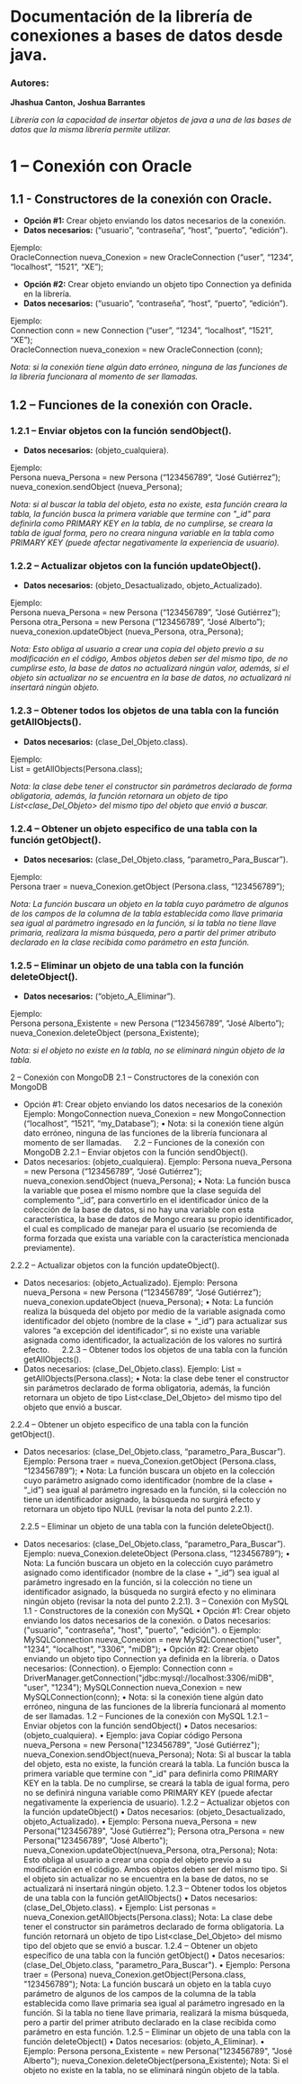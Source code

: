 # Documentación de la librería de conexiones a bases de datos desde java.
### **Autores:** <br>
__Jhashua Canton,__
__Joshua Barrantes__

*Librería con la capacidad de insertar objetos de java a una de las bases de datos que la misma librería permite utilizar.*

# 1 – Conexión con Oracle
## 1.1 - Constructores de la conexión con Oracle.

-	**Opción #1:**  Crear objeto enviando los datos necesarios de la conexión.
-	**Datos necesarios:** (“usuario”, “contraseña”, “host”, “puerto”, “edición”).

Ejemplo: <br>
OracleConnection nueva_Conexion = new OracleConnection (“user”, “1234”, “localhost”, “1521”, “XE”); <br>

-	**Opción #2:** Crear objeto enviando un objeto tipo Connection ya definida en la librería.
-	**Datos necesarios:** (“usuario”, “contraseña”, “host”, “puerto”, “edición”). <br>

Ejemplo: <br>
Connection conn = new Connection (“user”, “1234”, “localhost”, “1521”, “XE”); <br>
OracleConnection nueva_conexion = new OracleConnection (conn); <br>

*Nota: si la conexión tiene algún dato erróneo, ninguna de las funciones de la librería funcionara al momento de ser llamadas.*
 
## 1.2 – Funciones de la conexión con Oracle.
### 1.2.1 – Enviar objetos con la función sendObject().

-	**Datos necesarios:** (objeto_cualquiera).

Ejemplo: <br>
Persona nueva_Persona = new Persona (“123456789”, “José Gutiérrez”); <br>
nueva_conexion.sendObject (nueva_Persona); <br>

*Nota: si al buscar la tabla del objeto, esta no existe, esta función creara la tabla, la función busca la primera variable que termine con "_id" para definirla como PRIMARY KEY en la tabla, de no cumplirse, se creara la tabla de igual forma, pero no creara ninguna variable en la tabla como PRIMARY KEY (puede afectar negativamente la experiencia de usuario).*

### 1.2.2 – Actualizar objetos con la función updateObject(). 

-	**Datos necesarios:** (objeto_Desactualizado, objeto_Actualizado).

Ejemplo: <br>
Persona nueva_Persona = new Persona (“123456789”, “José Gutiérrez”); <br>
Persona otra_Persona = new Persona (“123456789”, “José Alberto”); <br>
nueva_conexion.updateObject (nueva_Persona, otra_Persona); <br>

*Nota: Esto obliga al usuario a crear una copia del objeto previo a su modificación en el código, Ambos objetos deben ser del mismo tipo, de no cumplirse esto, la base de datos no actualizará ningún valor, además, si el objeto sin actualizar no se encuentra en la base de datos, no actualizará ni insertará ningún objeto.*
 
### 1.2.3 – Obtener todos los objetos de una tabla con la función getAllObjects().

-	**Datos necesarios:** (clase_Del_Objeto.class).

Ejemplo: <br> 
List<Persona> = getAllObjects(Persona.class); <br>

*Nota: la clase debe tener el constructor sin parámetros declarado de forma obligatoria, además, la función retornara un objeto de tipo List<clase_Del_Objeto> del mismo tipo del objeto que envió a buscar.*

### 1.2.4 – Obtener un objeto especifico de una tabla con la función getObject().

-	**Datos necesarios:** (clase_Del_Objeto.class, “parametro_Para_Buscar”).

Ejemplo: <br>
Persona traer = nueva_Conexion.getObject (Persona.class, “123456789”); <br>

*Nota: La función buscara un objeto en la tabla cuyo parámetro de algunos de los campos de la columna de la tabla establecida como llave primaria sea igual al parámetro ingresado en la función, si la tabla no tiene llave primaria, realizara la misma búsqueda, pero a partir del primer atributo declarado en la clase recibida como parámetro en esta función.*

### 1.2.5 – Eliminar un objeto de una tabla con la función deleteObject().

-	**Datos necesarios:** (“objeto_A_Eliminar”).

Ejemplo: <br>
Persona persona_Existente = new Persona (“123456789”, “José Alberto”); <br>
nueva_Conexion.deleteObject (persona_Existente); <br>

*Nota: si el objeto no existe en la tabla, no se eliminará ningún objeto de la tabla.*

2 – Conexión con MongoDB
2.1 – Constructores de la conexión con MongoDB
-	Opción #1: Crear objeto enviando los datos necesarios de la conexión
Ejemplo: 
MongoConnection nueva_Conexion = new MongoConnection (“localhost”, “1521”, “my_Database”);
•	Nota: si la conexión tiene algún dato erróneo, ninguna de las funciones de la librería funcionara al momento de ser llamadas.
 
2.2 – Funciones de la conexión con MongoDB
2.2.1 – Enviar objetos con la función sendObject().
-	Datos necesarios: (objeto_cualquiera).
Ejemplo:
Persona nueva_Persona = new Persona (“123456789”, “José Gutiérrez”);
nueva_conexion.sendObject (nueva_Persona);
•	Nota: La función busca la variable que posea el mismo nombre que la clase seguida del complemento “_id”, para convertirlo en el identificador único de la colección de la base de datos, si no hay una variable con esta característica, la base de datos de Mongo creara su propio identificador, el cual es complicado de manejar para el usuario (se recomienda de forma forzada que exista una variable con la característica mencionada previamente).

2.2.2 – Actualizar objetos con la función updateObject(). 
-	Datos necesarios: (objeto_Actualizado).
Ejemplo:
Persona nueva_Persona = new Persona (“123456789”, “José Gutiérrez”);
nueva_conexion.updateObject (nueva_Persona);
•	Nota: La función realiza la búsqueda del objeto por medio de la variable asignada como identificador del objeto (nombre de la clase + “_id”) para actualizar sus valores “a excepción del identificador”, si no existe una variable asignada como identificador, la actualización de los valores no surtirá efecto.
 
2.2.3 – Obtener todos los objetos de una tabla con la función getAllObjects().
-	Datos necesarios: (clase_Del_Objeto.class).
Ejemplo: 
List<Persona> = getAllObjects(Persona.class);
•	Nota: la clase debe tener el constructor sin parámetros declarado de forma obligatoria, además, la función retornara un objeto de tipo List<clase_Del_Objeto> del mismo tipo del objeto que envió a buscar.

2.2.4 – Obtener un objeto especifico de una tabla con la función getObject().
-	Datos necesarios: (clase_Del_Objeto.class, “parametro_Para_Buscar”).
Ejemplo:
Persona traer = nueva_Conexion.getObject (Persona.class, “123456789”);
•	Nota: La función buscara un objeto en la colección cuyo parámetro asignado como identificador (nombre de la clase + “_id”) sea igual al parámetro ingresado en la función, si la colección no tiene un identificador asignado, la búsqueda no surgirá efecto y retornara un objeto tipo NULL (revisar la nota del punto 2.2.1).

 
2.2.5 – Eliminar un objeto de una tabla con la función deleteObject().
-	Datos necesarios: (clase_Del_Objeto.class, “parametro_Para_Buscar”).
Ejemplo:
nueva_Conexion.deleteObject (Persona.class, “123456789”);
•	Nota: La función buscara un objeto en la colección cuyo parámetro asignado como identificador (nombre de la clase + “_id”) sea igual al parámetro ingresado en la función, si la colección no tiene un identificador asignado, la búsqueda no surgirá efecto y no eliminara ningún objeto (revisar la nota del punto 2.2.1).
3 – Conexión con MySQL
1.1 - Constructores de la conexión con MySQL
•	Opción #1: Crear objeto enviando los datos necesarios de la conexión.
o	Datos necesarios: ("usuario", "contraseña", "host", "puerto", "edición").
o	Ejemplo:
MySQLConnection nueva_Conexion = new MySQLConnection("user", "1234", "localhost", "3306", "miDB");
•	Opción #2: Crear objeto enviando un objeto tipo Connection ya definida en la librería.
o	Datos necesarios: (Connection).
o	Ejemplo:
Connection conn = DriverManager.getConnection("jdbc:mysql://localhost:3306/miDB", "user", "1234");
MySQLConnection nueva_Conexion = new MySQLConnection(conn);
•	Nota: si la conexión tiene algún dato erróneo, ninguna de las funciones de la librería funcionará al momento de ser llamadas.
1.2 – Funciones de la conexión con MySQL
1.2.1 – Enviar objetos con la función sendObject()
•	Datos necesarios: (objeto_cualquiera).
•	Ejemplo:
java
Copiar código
Persona nueva_Persona = new Persona("123456789", "José Gutiérrez");
nueva_Conexion.sendObject(nueva_Persona);
Nota: Si al buscar la tabla del objeto, esta no existe, la función creará la tabla. La función busca la primera variable que termine con "_id" para definirla como PRIMARY KEY en la tabla. De no cumplirse, se creará la tabla de igual forma, pero no se definirá ninguna variable como PRIMARY KEY (puede afectar negativamente la experiencia de usuario).
1.2.2 – Actualizar objetos con la función updateObject()
•	Datos necesarios: (objeto_Desactualizado, objeto_Actualizado).
•	Ejemplo:
Persona nueva_Persona = new Persona("123456789", "José Gutiérrez");
Persona otra_Persona = new Persona("123456789", "José Alberto");
nueva_Conexion.updateObject(nueva_Persona, otra_Persona);
Nota: Esto obliga al usuario a crear una copia del objeto previo a su modificación en el código. Ambos objetos deben ser del mismo tipo. Si el objeto sin actualizar no se encuentra en la base de datos, no se actualizará ni insertará ningún objeto.
1.2.3 – Obtener todos los objetos de una tabla con la función getAllObjects()
•	Datos necesarios: (clase_Del_Objeto.class).
•	Ejemplo:
List<Persona> personas = nueva_Conexion.getAllObjects(Persona.class);
Nota: La clase debe tener el constructor sin parámetros declarado de forma obligatoria. La función retornará un objeto de tipo List<clase_Del_Objeto> del mismo tipo del objeto que se envió a buscar.
1.2.4 – Obtener un objeto específico de una tabla con la función getObject()
•	Datos necesarios: (clase_Del_Objeto.class, "parametro_Para_Buscar").
•	Ejemplo:
Persona traer = (Persona) nueva_Conexion.getObject(Persona.class, "123456789");
Nota: La función buscará un objeto en la tabla cuyo parámetro de algunos de los campos de la columna de la tabla establecida como llave primaria sea igual al parámetro ingresado en la función. Si la tabla no tiene llave primaria, realizará la misma búsqueda, pero a partir del primer atributo declarado en la clase recibida como parámetro en esta función.
1.2.5 – Eliminar un objeto de una tabla con la función deleteObject()
•	Datos necesarios: (objeto_A_Eliminar).
•	Ejemplo:
Persona persona_Existente = new Persona("123456789", "José Alberto");
nueva_Conexion.deleteObject(persona_Existente);
Nota: Si el objeto no existe en la tabla, no se eliminará ningún objeto de la tabla.
